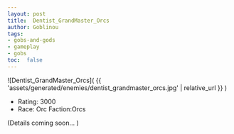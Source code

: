 ```yaml
---
layout: post
title:  Dentist_GrandMaster_Orcs
author: Goblinou
tags:
- gobs-and-gods
- gameplay
- gobs
toc:  false
---
```


![Dentist_GrandMaster_Orcs]( {{ 'assets/generated/enemies/dentist_grandmaster_orcs.jpg' | relative_url }} )
- Rating: 3000
- Race: Orc  Faction:Orcs

(Details coming soon... )